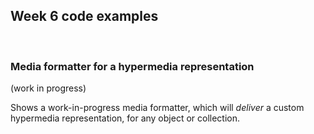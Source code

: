 ## Week 6 code examples

<br>

### Media formatter for a hypermedia representation

(work in progress)

Shows a work-in-progress media formatter, which will *deliver* a custom hypermedia representation, for any object or collection.
